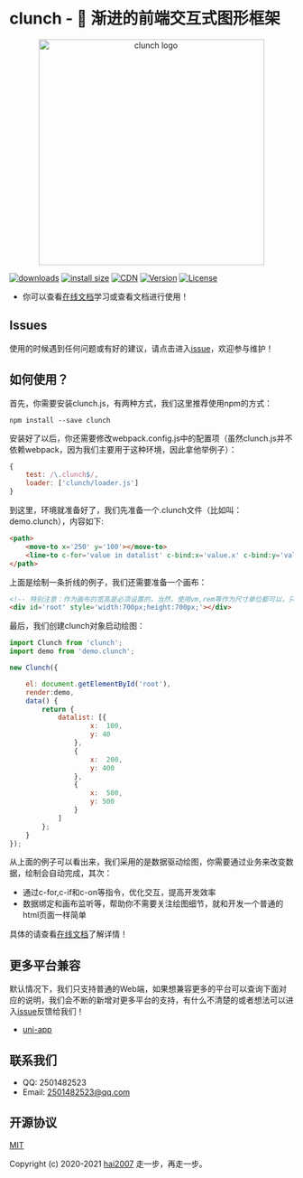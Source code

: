 # clunch - 🎨 渐进的前端交互式图形框架

<p align="center"><a href="https://hai2007.gitee.io/clunch/" target="_blank">
<img width="400" src="https://hai2007.gitee.io/clunch/src/assets/clunch.png" alt="clunch logo"></a></p>

<p>
  <a href="https://hai2007.gitee.io/npm-downloads?interval=7&packages=clunch"><img src="https://img.shields.io/npm/dm/clunch.svg" alt="downloads"></a>
  <a href="https://packagephobia.now.sh/result?p=clunch"><img src="https://packagephobia.now.sh/badge?p=clunch" alt="install size"></a>
  <a href="https://www.jsdelivr.com/package/npm/clunch"><img src="https://data.jsdelivr.com/v1/package/npm/clunch/badge" alt="CDN"></a>
  <a href="https://www.npmjs.com/package/clunch"><img src="https://img.shields.io/npm/v/clunch.svg" alt="Version"></a>
  <a href="https://github.com/hai2007/clunch/blob/master/LICENSE"><img src="https://img.shields.io/npm/l/clunch.svg" alt="License"></a>
</p>

- 你可以查看[在线文档](https://hai2007.gitee.io/clunch/)学习或查看文档进行使用！

## Issues
使用的时候遇到任何问题或有好的建议，请点击进入[issue](https://github.com/hai2007/clunch/issues)，欢迎参与维护！

## 如何使用？

首先，你需要安装clunch.js，有两种方式，我们这里推荐使用npm的方式：

```
npm install --save clunch
```

安装好了以后，你还需要修改webpack.config.js中的配置项（虽然clunch.js并不依赖webpack，因为我们主要用于这种环境，因此拿他举例子）：

```js
{
    test: /\.clunch$/,
    loader: ['clunch/loader.js']
}
```

到这里，环境就准备好了，我们先准备一个.clunch文件（比如叫：demo.clunch），内容如下:

```html
<path>
    <move-to x='250' y='100'></move-to>
    <line-to c-for='value in datalist' c-bind:x='value.x' c-bind:y='value.y'></line-to>
</path>
```

上面是绘制一条折线的例子，我们还需要准备一个画布：

```html
<!-- 特别注意：作为画布的宽高是必须设置的，当然，使用vm,rem等作为尺寸单位都可以，只是必须设置 -->
<div id='root' style='width:700px;height:700px;'></div>
```

最后，我们创建clunch对象启动绘图：

```js
import Clunch from 'clunch';
import demo from 'demo.clunch';

new Clunch({

    el: document.getElementById('root'),
    render:demo,
    data() {
        return {
            datalist: [{
                    x:  100,
                    y: 40
                },
                {
                    x:  200,
                    y: 400
                },
                {
                    x:  500,
                    y: 500
                }
            ]
        };
    }
});
```

从上面的例子可以看出来，我们采用的是数据驱动绘图，你需要通过业务来改变数据，绘制会自动完成，其次：

- 通过c-for,c-if和c-on等指令，优化交互，提高开发效率
- 数据绑定和画布监听等，帮助你不需要关注绘图细节，就和开发一个普通的html页面一样简单

具体的请查看[在线文档](https://hai2007.gitee.io/clunch/)了解详情！

## 更多平台兼容

默认情况下，我们只支持普通的Web端，如果想兼容更多的平台可以查询下面对应的说明，我们会不断的新增对更多平台的支持，有什么不清楚的或者想法可以进入[issue](https://github.com/hai2007/clunch/issues)反馈给我们！

- [uni-app](https://hai2007.gitee.io/clunch/#/polyfill?fixed=uni-app)

## 联系我们

- QQ: 2501482523
- Email: 2501482523@qq.com

开源协议
---------------------------------------
[MIT](https://github.com/hai2007/clunch/blob/master/LICENSE)

Copyright (c) 2020-2021 [hai2007](https://hai2007.gitee.io/sweethome/) 走一步，再走一步。
